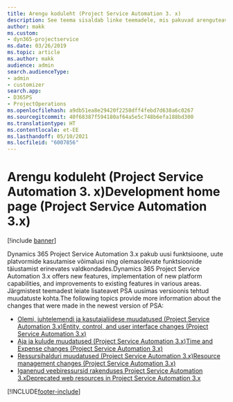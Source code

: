 ```yaml
---
title: Arengu koduleht (Project Service Automation 3. x)
description: See teema sisaldab linke teemadele, mis pakuvad arenguteavet rakenduse Dynamics 365 Project Service Automation (PSA) versiooni 3. x jaoks.
author: makk
ms.custom:
- dyn365-projectservice
ms.date: 03/26/2019
ms.topic: article
ms.author: makk
audience: admin
search.audienceType:
- admin
- customizer
search.app:
- D365PS
- ProjectOperations
ms.openlocfilehash: a9db51ea8e29420f2258dff4febd7d638a6c0267
ms.sourcegitcommit: 40f68387f594180af64a5e5c748b6efa188bd300
ms.translationtype: HT
ms.contentlocale: et-EE
ms.lasthandoff: 05/10/2021
ms.locfileid: "6007856"
---
```

# <a name="development-home-page-project-service-automation-3x"></a><span data-ttu-id="b5f3c-103">Arengu koduleht (Project Service Automation 3. x)</span><span class="sxs-lookup"><span data-stu-id="b5f3c-103">Development home page (Project Service Automation 3.x)</span></span>

[!include [banner](../../includes/psa-now-project-operations.md)]

<span data-ttu-id="b5f3c-104">Dynamics 365 Project Service Automation 3.x pakub uusi funktsioone, uute platvormide kasutamise võimalusi ning olemasolevate funktsioonide täiustamist erinevates valdkondades.</span><span class="sxs-lookup"><span data-stu-id="b5f3c-104">Dynamics 365 Project Service Automation 3.x offers new features, implementation of new platform capabilities, and improvements to existing features in various areas.</span></span> <span data-ttu-id="b5f3c-105">Järgmistest teemadest leiate lisateavet PSA uusimas versioonis tehtud muudatuste kohta.</span><span class="sxs-lookup"><span data-stu-id="b5f3c-105">The following topics provide more information about the changes that were made in the newest version of PSA:</span></span>

- [<span data-ttu-id="b5f3c-106">Olemi, juhtelemendi ja kasutajaliidese muudatused (Project Service Automation 3.x)</span><span class="sxs-lookup"><span data-stu-id="b5f3c-106">Entity, control, and user interface changes (Project Service Automation 3.x)</span></span>](../developer-guides/entity-changes-v3.x.md)
- [<span data-ttu-id="b5f3c-107">Aja ja kulude muudatused (Project Service Automation 3.x)</span><span class="sxs-lookup"><span data-stu-id="b5f3c-107">Time and Expense changes (Project Service Automation 3.x)</span></span>](../developer-guides/time-expense-changes-v3.x.md)
- [<span data-ttu-id="b5f3c-108">Ressursihalduri muudatused (Project Service Automation 3.x)</span><span class="sxs-lookup"><span data-stu-id="b5f3c-108">Resource management changes (Project Service Automation 3.x)</span></span>](../developer-guides/resource-management-changes-v3.x.md)
- [<span data-ttu-id="b5f3c-109">Iganenud veebiressursid rakenduses Project Service Automation 3.x</span><span class="sxs-lookup"><span data-stu-id="b5f3c-109">Deprecated web resources in Project Service Automation 3.x</span></span>](../developer-guides/web-resources-deprecated-v3.x.md)


[!INCLUDE[footer-include](../../includes/footer-banner.md)]